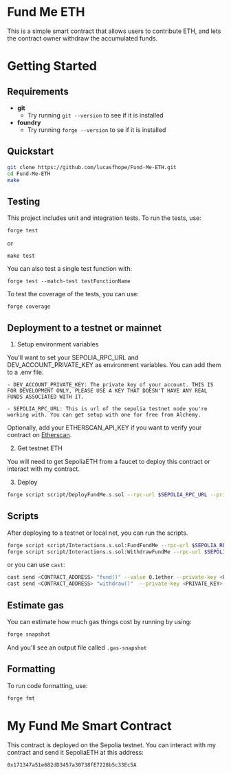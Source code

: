 # Fund Me ETH

This is a simple smart contract that allows users to contribute ETH, and lets the contract owner withdraw the accumulated funds.

# Getting Started

## Requirements

- **git**
    - Try running `git --version` to see if it is installed
- **foundry**
    - Try running `forge --version` to se if it is installed

## Quickstart

```bash
git clone https://github.com/lucasfhope/Fund-Me-ETH.git
cd Fund-Me-ETH
make
```

## Testing

This project includes unit and integration tests. To run the tests, use:

`forge test`

or

`make test`

You can also test a single test function with:

`forge test --match-test testFunctionName`

To test the coverage of the tests, you can use:

`forge coverage`

## Deployment to a testnet or mainnet

1. Setup environment variables

You'll want to set your SEPOLIA_RPC_URL and DEV_ACCOUNT_PRIVATE_KEY as environment variables. You can add them to a .env file. 

    - DEV_ACCOUNT_PRIVATE_KEY: The private key of your account. THIS IS FOR DEVELOPMENT ONLY, PLEASE USE A KEY THAT DOESN'T HAVE ANY REAL FUNDS ASSOCIATED WITH IT.
        
    - SEPOLIA_RPC_URL: This is url of the sepolia testnet node you're working with. You can get setup with one for free from Alchemy.

Optionally, add your ETHERSCAN_API_KEY if you want to verify your contract on [Etherscan](https://etherscan.io).

2. Get testnet ETH

You will need to get SepoliaETH from a faucet to deploy this contract or interact with my contract.

3. Deploy

```bash
forge script script/DeployFundMe.s.sol --rpc-url $SEPOLIA_RPC_URL --private-key $PRIVATE_KEY --broadcast --verify --etherscan-api-key $ETHERSCAN_API_KEY
```

## Scripts

After deploying to a testnet or local net, you can run the scripts.

```bash
forge script script/Interactions.s.sol:FundFundMe --rpc-url $SEPOLIA_RPC_URL --private-key $PRIVATE_KEY  --broadcast
forge script script/Interactions.s.sol:WithdrawFundMe --rpc-url $SEPOLIA_RPC_URL --private-key $PRIVATE_KEY  --broadcast
```

or you can use `cast`:

```bash
cast send <CONTRACT_ADDRESS> "fund()" --value 0.1ether --private-key <PRIVATE_KEY>
cast send <CONTRACT_ADDRESS> "withdraw()"  --private-key <PRIVATE_KEY>
```

## Estimate gas

You can estimate how much gas things cost by running by using:

```bash
forge snapshot
```

And you'll see an output file called `.gas-snapshot`


## Formatting

To run code formatting, use:

```bash
forge fmt
```

# My Fund Me Smart Contract

This contract is deployed on the Sepolia testnet. You can interact with my contract and send it SepoliaETH at this address:

`0x171347a51e682dD3457a30738fE7228b5c33Ec5A`
